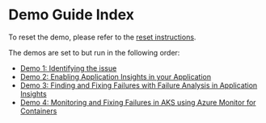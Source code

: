 # Demo Guide Index

To reset the demo, please refer to the [reset instructions](./demo-scripts/demo-reset.md).

The demos are set to but run in the following order:

* [Demo 1: Identifying the issue](./demo1.md)
* [Demo 2: Enabling Application Insights in your Application](./demo2.md)
* [Demo 3: Finding and Fixing Failures with Failure Analysis in Application Insights](./demo3.md)
* [Demo 4: Monitoring and Fixing Failures in AKS using Azure Monitor for Containers](./demo4.md)
